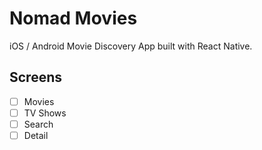 # Nomad Movies

iOS / Android Movie Discovery App built with React Native.


## Screens

- [ ] Movies
- [ ] TV Shows
- [ ] Search
- [ ] Detail

